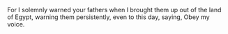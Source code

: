 For I solemnly warned your fathers when I brought them up out of the land of Egypt, warning them persistently, even to this day, saying, Obey my voice.
